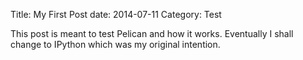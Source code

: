 Title: My First Post
date: 2014-07-11
Category: Test

This post is meant to test Pelican and how it works. Eventually I shall change to IPython which was my original intention.
